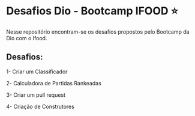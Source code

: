 # Desafios Dio - Bootcamp IFOOD :star:

Nesse repositório encontram-se os desafios propostos pelo Bootcamp da Dio com o Ifood. 


## Desafios:


1- Criar um Classificador

2- Calculadora de Partidas Rankeadas 

3- Criar um pull request

4- Criação de Construtores